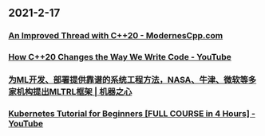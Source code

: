 
## 2021-2-17

### [An Improved Thread with C++20 - ModernesCpp.com](http://modernescpp.com/index.php/an-improved-thread-with-c-20)

### [How C++20 Changes the Way We Write Code - YouTube](https://www.youtube.com/watch?v=D81yl6_kHEM)

### [为ML开发、部署提供靠谱的系统工程方法，NASA、牛津、微软等多家机构提出MLTRL框架 | 机器之心](https://www.jiqizhixin.com/articles/2021-02-16-3)

### [Kubernetes Tutorial for Beginners [FULL COURSE in 4 Hours] - YouTube](https://www.youtube.com/watch?v=X48VuDVv0do)
